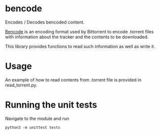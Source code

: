 # bencode
Encodes / Decodes bencoded content.

[Bencode](https://en.wikipedia.org/wiki/Bencode) is an encoding format used by Bittorrent to encode .torrent files with information about the tracker and the contents to be downloaded.

This library provides functions to read such information as well as write it.

# Usage

An example of how to read contents from .torrent file is provided in read_torrent.py.

# Running the unit tests

Navigate to the module and run
```
python3 -m unittest tests
```
